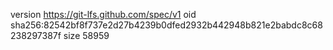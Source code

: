 version https://git-lfs.github.com/spec/v1
oid sha256:82542bf8f737e2d27b4239b0dfed2932b442948b821e2babdc8c68238297387f
size 58959
